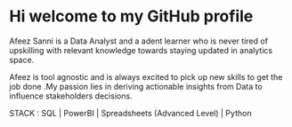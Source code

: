 # Hi welcome to my GitHub profile 
Afeez Sanni is a Data Analyst and a adent learner who is never tired of upskilling with relevant knowledge towards staying updated in analytics space.

Afeez is tool agnostic and is always excited to pick up new skills to get the job done .My passion lies in deriving actionable insights from Data to influence stakeholders decisions.

STACK :
SQL | PowerBI | Spreadsheets (Advanced Level) | Python 
